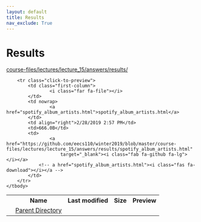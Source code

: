```yaml
---
layout: default
title: Results
nav_exclude: True
---
```


# Results

[course-files/lectures/lecture_15/answers/results/](.)

<table class="tbl-files">
    <tbody>
        <tr>
            <th valign="top"></th>
            <th>Name</th>
            <th>Last modified</th>
            <th>Size</th>
            <th>Preview</th>
        </tr>
        <tr>
            <td valign="top">
                <i class="fa fa-folder-open"></i>
            </td>
            <td><a href="../">Parent Directory</a></td>
            <td>&nbsp;</td>
            <td>&nbsp;</td>
            <td>&nbsp;</td>
        </tr>

        <tr class="click-to-preview">
            <td class="first-column">
                    <i class="far fa-file"></i>
            </td>
            <td nowrap>
                    <a href="spotify_album_artists.html">spotify_album_artists.html</a>
            </td>
            <td align="right">2/28/2019 2:57 PM</td>
            <td>666.0B</td>
            <td>
                    <a href="https://github.com/eecs110/winter2019/blob/master/course-files/lectures/lecture_15/answers/results/spotify_album_artists.html" 
                        target="_blank"><i class="fab fa-github fa-lg"></i></a>
                <!-- a href="spotify_album_artists.html"><i class="fas fa-download"></i></a -->
            </td>
        </tr>
    </tbody>
</table>


